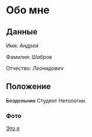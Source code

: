 # Обо мне

## Данные ##

Имя: *Андрей*

Фамилия: *Шабров*

Отчество: *Леонидович*

## Положение ##

~~Бездельник~~ Студент Нетологии.

### Фото

[Это я](https://sun9-59.userapi.com/impg/1M4rMd-Cz54wU3QAoZASzbbT2eIi5tfI_i2HJg/d6Psujmj6iQ.jpg?size=1620x2160&quality=95&sign=b03d8c7e61798d864c78a855170f3b09&type=album)

